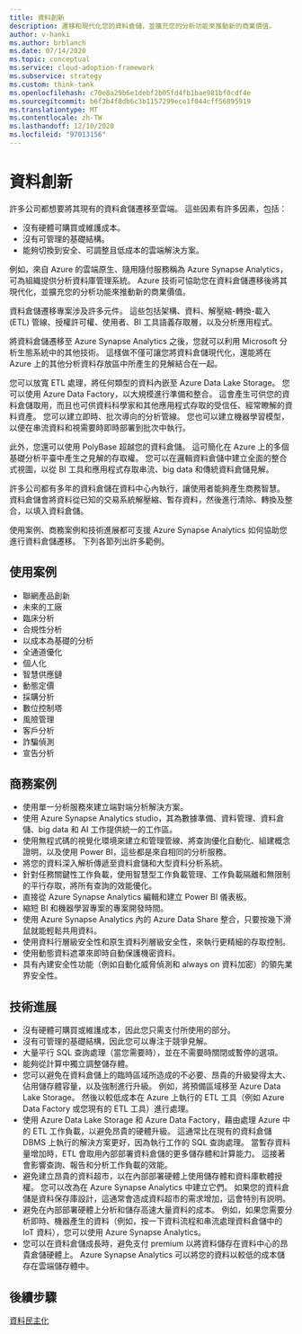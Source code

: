 ```yaml
---
title: 資料創新
description: 遷移和現代化您的資料倉儲，並擴充您的分析功能來推動新的商業價值。
author: v-hanki
ms.author: brblanch
ms.date: 07/14/2020
ms.topic: conceptual
ms.service: cloud-adoption-framework
ms.subservice: strategy
ms.custom: think-tank
ms.openlocfilehash: c70e8a29b6e1debf2b05fd4fb1bae981bf0cdf4e
ms.sourcegitcommit: b6f2b4f8db6c3b1157299ece1f044cff56895919
ms.translationtype: MT
ms.contentlocale: zh-TW
ms.lasthandoff: 12/10/2020
ms.locfileid: "97013156"
---
```

# <a name="data-innovations"></a>資料創新

許多公司都想要將其現有的資料倉儲遷移至雲端。 這些因素有許多因素，包括：

- 沒有硬體可購買或維護成本。
- 沒有可管理的基礎結構。
- 能夠切換到安全、可調整且低成本的雲端解決方案。

例如，來自 Azure 的雲端原生、隨用隨付服務稱為 Azure Synapse Analytics，可為組織提供分析資料庫管理系統。 Azure 技術可協助您在資料倉儲遷移後將其現代化，並擴充您的分析功能來推動新的商業價值。

資料倉儲遷移專案涉及許多元件。 這些包括架構、資料、解壓縮-轉換-載入 (ETL) 管線、授權許可權、使用者、BI 工具語義存取層，以及分析應用程式。

將資料倉儲遷移至 Azure Synapse Analytics 之後，您就可以利用 Microsoft 分析生態系統中的其他技術。 這樣做不僅可讓您將資料倉儲現代化，還能將在 Azure 上的其他分析資料存放區中所產生的見解結合在一起。

您可以放寬 ETL 處理，將任何類型的資料內嵌至 Azure Data Lake Storage。 您可以使用 Azure Data Factory，以大規模進行準備和整合。 這會產生可供您的資料倉儲取用，而且也可供資料科學家和其他應用程式存取的受信任、經常瞭解的資料資產。 您可以建立即時、批次導向的分析管線。 您也可以建立機器學習模型，以便在串流資料和視需要時即時部署到批次中執行。

此外，您還可以使用 PolyBase 超越您的資料倉儲。 這可簡化在 Azure 上的多個基礎分析平臺中產生之見解的存取權。 您可以在邏輯資料倉儲中建立全面的整合式視圖，以從 BI 工具和應用程式存取串流、big data 和傳統資料倉儲見解。

許多公司都有多年的資料倉儲在資料中心內執行，讓使用者能夠產生商務智慧。 資料倉儲會將資料從已知的交易系統解壓縮、暫存資料，然後進行清除、轉換及整合，以填入資料倉儲。

使用案例、商務案例和技術進展都可支援 Azure Synapse Analytics 如何協助您進行資料倉儲遷移。 下列各節列出許多範例。

## <a name="use-cases"></a>使用案例

- 聯網產品創新
- 未來的工廠
- 臨床分析
- 合規性分析
- 以成本為基礎的分析
- 全通道優化
- 個人化
- 智慧供應鏈
- 動態定價
- 採購分析
- 數位控制塔
- 風險管理
- 客戶分析
- 詐騙偵測
- 宣告分析

## <a name="business-cases"></a>商務案例

- 使用單一分析服務來建立端對端分析解決方案。
- 使用 Azure Synapse Analytics studio，其為數據準備、資料管理、資料倉儲、big data 和 AI 工作提供統一的工作區。
- 使用無程式碼的視覺化環境來建立和管理管線、將查詢優化自動化、組建概念證明，以及使用 Power BI，這些都是來自相同的分析服務。
- 將您的資料深入解析傳遞至資料倉儲和大型資料分析系統。
- 針對任務關鍵性工作負載，使用智慧型工作負載管理、工作負載隔離和無限制的平行存取，將所有查詢的效能優化。
- 直接從 Azure Synapse Analytics 編輯和建立 Power BI 儀表板。
- 縮短 BI 和機器學習專案的專案開發時間。
- 使用 Azure Synapse Analytics 內的 Azure Data Share 整合，只要按幾下滑鼠就能輕鬆共用資料。
- 使用資料行層級安全性和原生資料列層級安全性，來執行更精細的存取控制。
- 使用動態資料遮罩來即時自動保護機密資料。
- 具有內建安全性功能（例如自動化威脅偵測和 always on 資料加密）的領先業界安全性。

## <a name="technology-advances"></a>技術進展

- 沒有硬體可購買或維護成本，因此您只需支付所使用的部分。
- 沒有可管理的基礎結構，因此您可以專注于競爭見解。
- 大量平行 SQL 查詢處理（當您需要時），並在不需要時關閉或暫停的選項。
- 能夠從計算中獨立調整儲存體。
- 您可以避免在資料倉儲上的臨時區域所造成的不必要、昂貴的升級變得太大、佔用儲存體容量，以及強制進行升級。 例如，將預備區域移至 Azure Data Lake Storage。 然後以較低成本在 Azure 上執行的 ETL 工具（例如 Azure Data Factory 或您現有的 ETL 工具）進行處理。
- 使用 Azure Data Lake Storage 和 Azure Data Factory，藉由處理 Azure 中的 ETL 工作負載，以避免昂貴的硬體升級。 這通常比在現有的資料倉儲 DBMS 上執行的解決方案更好，因為執行工作的 SQL 查詢處理。 當暫存資料量增加時，ETL 會取用內部部署資料倉儲的更多儲存體和計算能力。 這接著會影響查詢、報告和分析工作負載的效能。
- 避免建立昂貴的資料超市，以在內部部署硬體上使用儲存體和資料庫軟體授權。 您可以改為在 Azure Synapse Analytics 中建立它們。 如果您的資料倉儲是資料保存庫設計，這通常會造成資料超市的需求增加，這會特別有説明。
- 避免在內部部署硬體上分析和儲存高速大量資料的成本。 例如，如果您需要分析即時、機器產生的資料（例如，按一下資料流程和串流處理資料倉儲中的 IoT 資料），您可以使用 Azure Synapse Analytics。
- 您可以在資料倉儲成長時，避免支付 premium 以將資料儲存在資料中心的昂貴倉儲硬體上。 Azure Synapse Analytics 可以將您的資料以較低的成本儲存在雲端儲存體中。

## <a name="next-steps"></a>後續步驟

<!-- TODO: More detail needed here. -->

[資料民主化](./data-democratization.md)
